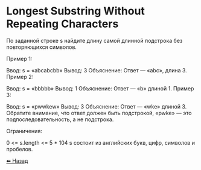 # Longest Substring Without Repeating Characters

По заданной строке s найдите длину самой длинной 
подстрока
 без повторяющихся символов.

Пример 1:

Ввод: s = «abcabcbb»
Вывод: 3
Объяснение: Ответ — «abc», длина 3.
Пример 2:

Ввод: s = «bbbbb»
Вывод: 1
Объяснение: Ответ — «b» длиной 1.
Пример 3:

Ввод: s = «pwwkew»
Вывод: 3
Объяснение: Ответ — «wke» длиной 3.
 Обратите внимание, что ответ должен быть подстрокой, «pwke» — это подпоследовательность, а не подстрока.
 

Ограничения:

0 <= s.length <= 5 * 104
s состоит из английских букв, цифр, символов и пробелов.

[⬅ Назад](../README.md)